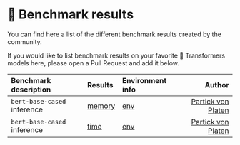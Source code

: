# 🤗 Benchmark results

You can find here a list of the different benchmark results created by the community.

If you would like to list benchmark results on your favorite 🤗 Transformers models here, please open a Pull Request and add it below.

| Benchmark description | Results | Environment info |      Author      |
|:----------|:-------------|:-------------|------:|
| `bert-base-cased` inference |[memory](https://github.com/patrickvonplaten/files_to_link_to/blob/master/bert_benchmark/inference_memory.csv) | [env](https://github.com/patrickvonplaten/files_to_link_to/blob/master/bert_benchmark/env.csv) | [Partick von Platen](https://github.com/patrickvonplaten) | 
| `bert-base-cased` inference |[time](https://github.com/patrickvonplaten/files_to_link_to/blob/master/bert_benchmark/inference_time.csv) | [env](https://github.com/patrickvonplaten/files_to_link_to/blob/master/bert_benchmark/env.csv) | [Partick von Platen](https://github.com/patrickvonplaten) | 
